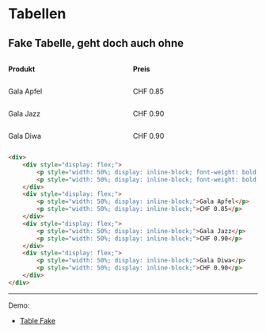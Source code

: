 # Tabellen
## Fake Tabelle, geht doch auch ohne


<div>
	<div style="display: flex;">
		<p style="width: 50%; display: inline-block; font-weight: bold;">Produkt</p>
		<p style="width: 50%; display: inline-block; font-weight: bold;">Preis</p>
	</div>
	<div style="display: flex;">
		<p style="width: 50%; display: inline-block;">Gala Apfel</p>
		<p style="width: 50%; display: inline-block;">CHF 0.85</p>
	</div>
	<div style="display: flex;">
		<p style="width: 50%; display: inline-block;">Gala Jazz</p>
		<p style="width: 50%; display: inline-block;">CHF 0.90</p>
	</div>
	<div style="display: flex;">
		<p style="width: 50%; display: inline-block;">Gala Diwa</p>
		<p style="width: 50%; display: inline-block;">CHF 0.90</p>
	</div>
</div>

``` html
<div>
	<div style="display: flex;">
		<p style="width: 50%; display: inline-block; font-weight: bold;">Produkt</p>
		<p style="width: 50%; display: inline-block; font-weight: bold;">Preis</p>
	</div>
	<div style="display: flex;">
		<p style="width: 50%; display: inline-block;">Gala Apfel</p>
		<p style="width: 50%; display: inline-block;">CHF 0.85</p>
	</div>
	<div style="display: flex;">
		<p style="width: 50%; display: inline-block;">Gala Jazz</p>
		<p style="width: 50%; display: inline-block;">CHF 0.90</p>
	</div>
	<div style="display: flex;">
		<p style="width: 50%; display: inline-block;">Gala Diwa</p>
		<p style="width: 50%; display: inline-block;">CHF 0.90</p>
	</div>
</div>
```

--- 

Demo: 
- [Table Fake](/demo/table-fake)
